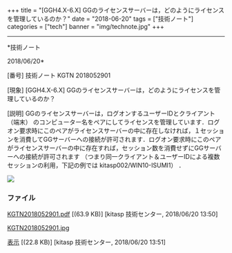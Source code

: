 ﻿+++
title = "[GGH4.X-6.X] GGのライセンスサーバーは，どのようにライセンスを管理しているのか？"
date = "2018-06-20"
tags = ["技術ノート"]
categories = ["tech"]
banner = "img/technote.jpg"
+++

-----------------------------------------------------------------------------------------------------------------------------

*技術ノート

2018/06/20*


[番号]
技術ノート KGTN 2018052901

[現象]
[GGH4.X-6.X]
GGのライセンスサーバーは，どのようにライセンスを管理しているのか？

[説明]
GGのライセンスサーバーは，ログオンするユーザーIDとクライアント （端末）
のコンピューター名をペアにしてライセンスを管理しています．ログオン要求時にこのペアがライセンスサーバーの中に存在しなければ，１セッションを消費してGGサーバーへの接続が許可されます．ログオン要求時にこのペアがライセンスサーバーの中に存在すれば，セッション数を消費せずにGGサーバーへの接続が許可されます
（つまり同一クライアント＆ユーザーIDによる複数セッションの利用，下記の例では
kitasp002/WIN10-ISUMI1） ．

![](http://techreport.kitasp.net/attachments/download/4045/KGTN2018052901.jpg)


### ファイル

 
 


[KGTN2018052901.pdf](http://techreport.kitasp.net/attachments/download/4044/KGTN2018052901.pdf)
 [(63.9 KB)] [kitasp 技術センター, 2018/06/20
13:50]

[KGTN2018052901.jpg](http://techreport.kitasp.net/attachments/download/4045/KGTN2018052901.jpg)

[表示](http://techreport.kitasp.net/attachments/4045/KGTN2018052901.jpg "表示")
 [(22.8 KB)] [kitasp 技術センター, 2018/06/20
13:51]


 


 

